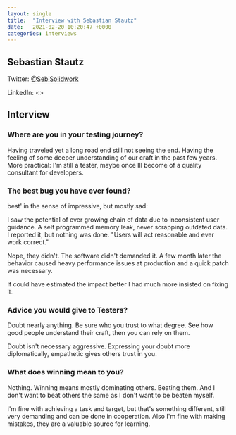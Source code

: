```yaml
---
layout: single
title:  "Interview with Sebastian Stautz"
date:   2021-02-20 10:20:47 +0000
categories: interviews
---
```


## Sebastian Stautz

Twitter: [@SebiSolidwork](https://twitter.com/SebiSolidwork)

LinkedIn: <>

## Interview

### Where are you in your testing journey?

Having traveled yet a long road end still not seeing the end.
Having the feeling of some deeper understanding of our craft in the past few years.
More practical: I'm still a tester, maybe once Ill become of a quality consultant for developers.

### The best bug you have ever found?

best' in the sense of impressive, but mostly sad:

I saw the potential of ever growing chain of data due to inconsistent user guidance. A self programmed memory leak, never scrapping outdated data.
I reported it, but nothing was done. "Users will act reasonable and ever work correct."

Nope, they didn't. The software didn't demanded it.
A few month later the behavior caused heavy performance issues at production and a quick patch was necessary.

If could have estimated the impact better I had much more insisted on fixing it.

### Advice you would give to Testers?

Doubt nearly anything. Be sure who you trust to what degree.
See how good people understand their craft, then you can rely on them.

Doubt isn't necessary aggressive. Expressing your doubt more diplomatically, empathetic gives others trust in you.

### What does winning mean to you?

Nothing.
Winning means mostly dominating others. Beating them. And I don't want to beat others the same as I don't want to be beaten myself.

I'm fine with achieving a task and target, but that's something different, still very demanding and can be done in cooperation.
Also I'm fine with making mistakes, they are a valuable source for learning.
